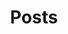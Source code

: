 ---
title: Posts
summary: All the posts on Xeonbit
description: Explore some of my recent posts.
---